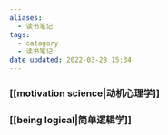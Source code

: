 ```yaml
---
aliases:
  - 读书笔记
tags:
  - catagory
  - 读书笔记
date updated: 2022-03-28 15:34
---
```


### [[motivation science|动机心理学]]

### [[being logical|简单逻辑学]]
